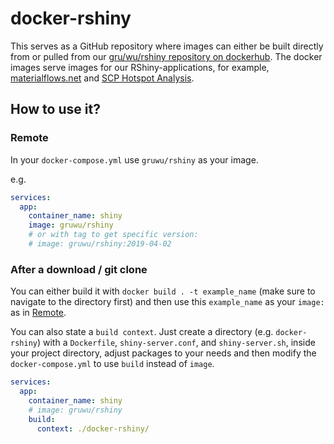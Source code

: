 # docker-rshiny
This serves as a GitHub repository where images can either be built directly from or pulled from our [gru/wu/rshiny repository on dockerhub](https://cloud.docker.com/u/gruwu/repository/docker/gruwu/rshiny). The docker images serve images for our RShiny-applications, for example, [materialflows.net](https://www.materialflows.net) and [SCP Hotspot Analysis](http://scp-hat.lifecycleinitiative.org/).

## How to use it?

### Remote
In your `docker-compose.yml` use `gruwu/rshiny` as your image.

e.g.

```yaml
services:
  app:
    container_name: shiny
    image: gruwu/rshiny
    # or with tag to get specific version:
    # image: gruwu/rshiny:2019-04-02
```

### After a download / git clone
You can either build it with `docker build . -t example_name` (make sure to navigate to the directory first) and then use this `example_name` as your `image:` as in [Remote](#remote).

You can also state a `build context`. Just create a directory (e.g. `docker-rshiny`) with a `Dockerfile`, `shiny-server.conf`, and `shiny-server.sh`, inside your project directory, adjust packages to your needs and then modify the `docker-compose.yml` to use `build` instead of `image`.

```yaml
services:
  app:
    container_name: shiny
    # image: gruwu/rshiny
    build:
      context: ./docker-rshiny/
```
